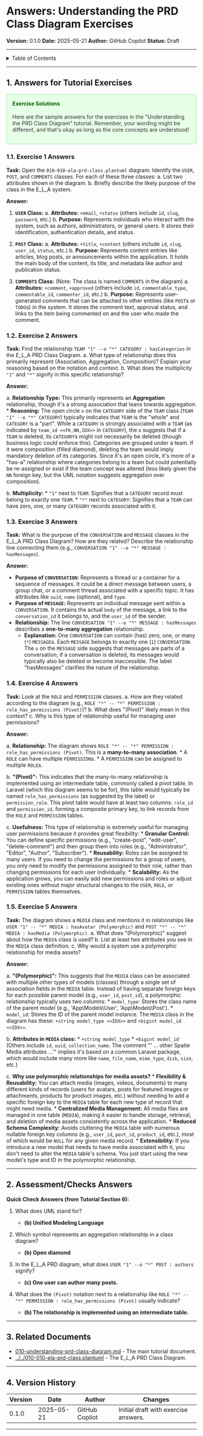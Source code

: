 <!-- filepath: /Users/s-a-c/nc/PhpstormProjects/ela-docs/docs/E_L_A/070-interactive-tutorials/010-prd-understanding/020-understanding-prd-class-diagram-answers.md -->
# Answers: Understanding the PRD Class Diagram Exercises

**Version:** 0.1.0
**Date:** 2025-05-21
**Author:** GitHub Copilot
**Status:** Draft

---

<details>
<summary>Table of Contents</summary>

- [Answers: Understanding the PRD Class Diagram Exercises](#answers-understanding-the-prd-class-diagram-exercises)
  - [1. Answers for Tutorial Exercises](#1-answers-for-tutorial-exercises)
    - [1.1. Exercise 1 Answers](#11-exercise-1-answers)
    - [1.2. Exercise 2 Answers](#12-exercise-2-answers)
    - [1.3. Exercise 3 Answers](#13-exercise-3-answers)
    - [1.4. Exercise 4 Answers](#14-exercise-4-answers)
    - [1.5. Exercise 5 Answers](#15-exercise-5-answers)
  - [2. Assessment/Checks Answers](#2-assessmentchecks-answers)
  - [3. Related Documents](#3-related-documents)
  - [4. Version History](#4-version-history)

</details>

---

## 1. Answers for Tutorial Exercises

<div style="background-color: #e6ffe6; padding: 15px; border-radius: 5px; border: 1px solid #99e699; margin-bottom: 20px;">
<h4 style="margin-top: 0; color: #006400;">Exercise Solutions</h4>
<p style="color: #333;">Here are the sample answers for the exercises in the "Understanding the PRD Class Diagram" tutorial. Remember, your wording might be different, and that's okay as long as the core concepts are understood!</p>
</div>

### 1.1. Exercise 1 Answers

**Task:** Open the `010-010-ela-prd-class.plantuml` diagram. Identify the `USER`, `POST`, and `COMMENTS` classes. For each of these three classes:
  a. List two attributes shown in the diagram.
  b. Briefly describe the likely purpose of the class in the E_L_A system.

**Answer:**

1.  **`USER` Class:**
    a.  **Attributes:** `+email`, `+status` (others include `id`, `slug`, `password`, etc.)
    b.  **Purpose:** Represents individuals who interact with the system, such as authors, administrators, or general users. It stores their identification, authentication details, and status.

2.  **`POST` Class:**
    a.  **Attributes:** `+title`, `+content` (others include `id`, `slug`, `user_id`, `status`, etc.)
    b.  **Purpose:** Represents content entries like articles, blog posts, or announcements within the application. It holds the main body of the content, its title, and metadata like author and publication status.

3.  **`COMMENTS` Class:** (Note: The class is named `COMMENTS` in the diagram)
    a.  **Attributes:** `+comment`, `+approved` (others include `id`, `commentable_type`, `commentable_id`, `commenter_id`, etc.)
    b.  **Purpose:** Represents user-generated comments that can be attached to other entities (like `POST`s or `TODO`s) in the system. It stores the comment text, approval status, and links to the item being commented on and the user who made the comment.

### 1.2. Exercise 2 Answers

**Task:** Find the relationship `TEAM "1" --o "*" CATEGORY : hasCategories` in the E_L_A PRD Class Diagram.
  a. What type of relationship does this primarily represent (Association, Aggregation, Composition)? Explain your reasoning based on the notation and context.
  b. What does the multiplicity `"1"` and `"*"` signify in this specific relationship?

**Answer:**

a.  **Relationship Type:** This primarily represents an **Aggregation** relationship, though it's a strong association that leans towards aggregation.
    *   **Reasoning:** The open circle `o` on the `CATEGORY` side of the `TEAM` class (`TEAM "1" --o "*" CATEGORY`) typically indicates that `TEAM` is the "whole" and `CATEGORY` is a "part". While a `CATEGORY` is strongly associated with a `TEAM` (as indicated by `team_id <<FK,NN,IDX>>` in `CATEGORY`), the `o` suggests that if a `TEAM` is deleted, its `CATEGORY`s might not necessarily be deleted (though business logic could enforce this). Categories are grouped under a team. If it were composition (filled diamond), deleting the team would imply mandatory deletion of its categories. Since it's an open circle, it's more of a "has-a" relationship where categories belong to a team but could potentially be re-assigned or exist if the team concept was altered (less likely given the `NN` foreign key, but the UML notation suggests aggregation over composition).

b.  **Multiplicity:**
    *   `"1"` next to `TEAM`: Signifies that a `CATEGORY` record must belong to exactly one `TEAM`.
    *   `"*"` next to `CATEGORY`: Signifies that a `TEAM` can have zero, one, or many `CATEGORY` records associated with it.

### 1.3. Exercise 3 Answers

**Task:** What is the purpose of the `CONVERSATION` and `MESSAGE` classes in the E_L_A PRD Class Diagram? How are they related? Describe the relationship line connecting them (e.g., `CONVERSATION "1" --o "*" MESSAGE : hasMessages`).

**Answer:**

*   **Purpose of `CONVERSATION`:** Represents a thread or a container for a sequence of messages. It could be a direct message between users, a group chat, or a comment thread associated with a specific topic. It has attributes like `uuid`, `name` (optional), and `type`.
*   **Purpose of `MESSAGE`:** Represents an individual message sent within a `CONVERSATION`. It contains the actual `body` of the message, a link to the `conversation_id` it belongs to, and the `user_id` of the sender.
*   **Relationship:** The line `CONVERSATION "1" --o "*" MESSAGE : hasMessages` describes a **one-to-many aggregation** relationship.
    *   **Explanation:** One `CONVERSATION` can contain (has) zero, one, or many (`*`) `MESSAGE`s. Each `MESSAGE` belongs to exactly one (`1`) `CONVERSATION`. The `o` on the `MESSAGE` side suggests that messages are parts of a conversation; if a conversation is deleted, its messages would typically also be deleted or become inaccessible. The label "hasMessages" clarifies the nature of the relationship.

### 1.4. Exercise 4 Answers

**Task:** Look at the `ROLE` and `PERMISSION` classes.
  a. How are they related according to the diagram (e.g., `ROLE "*" -- "*" PERMISSION : role_has_permissions (Pivot)`)?
  b. What does "(Pivot)" likely mean in this context?
  c. Why is this type of relationship useful for managing user permissions?

**Answer:**

a.  **Relationship:** The diagram shows `ROLE "*" -- "*" PERMISSION : role_has_permissions (Pivot)`. This is a **many-to-many association**.
    *   A `ROLE` can have multiple `PERMISSION`s.
    *   A `PERMISSION` can be assigned to multiple `ROLE`s.

b.  **"(Pivot)":** This indicates that the many-to-many relationship is implemented using an intermediate table, commonly called a pivot table. In Laravel (which this diagram seems to be for), this table would typically be named `role_has_permissions` (as suggested by the label) or `permission_role`. This pivot table would have at least two columns: `role_id` and `permission_id`, forming a composite primary key, to link records from the `ROLE` and `PERMISSION` tables.

c.  **Usefulness:** This type of relationship is extremely useful for managing user permissions because it provides great flexibility:
    *   **Granular Control:** You can define specific permissions (e.g., "create-post", "edit-user", "delete-comment") and then group them into roles (e.g., "Administrator", "Editor", "Author", "Subscriber").
    *   **Reusability:** Roles can be assigned to many users. If you need to change the permissions for a group of users, you only need to modify the permissions assigned to their role, rather than changing permissions for each user individually.
    *   **Scalability:** As the application grows, you can easily add new permissions and roles or adjust existing ones without major structural changes to the `USER`, `ROLE`, or `PERMISSION` tables themselves.

### 1.5. Exercise 5 Answers

**Task:** The diagram shows a `MEDIA` class and mentions it in relationships like `USER "1" -- "*" MEDIA : hasAvatar (Polymorphic)` and `POST "*" -- "*" MEDIA : hasMedia (Polymorphic)`.
  a. What does "(Polymorphic)" suggest about how the `MEDIA` class is used?
  b. List at least two attributes you see in the `MEDIA` class definition.
  c. Why would a system use a polymorphic relationship for media assets?

**Answer:**

a.  **"(Polymorphic)":** This suggests that the `MEDIA` class can be associated with multiple other types of models (classes) through a single set of association fields in the `MEDIA` table. Instead of having separate foreign keys for each possible parent model (e.g., `user_id`, `post_id`), a polymorphic relationship typically uses two columns:
    *   `model_type`: Stores the class name of the parent model (e.g., 'App\Models\User', 'App\Models\Post').
    *   `model_id`: Stores the ID of the parent model instance.
    The `MEDIA` class in the diagram has these: `+string model_type <<IDX>>` and `+bigint model_id <<IDX>>`.

b.  **Attributes in `MEDIA` class:**
    *   `+string model_type`
    *   `+bigint model_id`
    (Others include `id`, `uuid`, `collection_name`. The comment "' ... other Spatie Media attributes ...'" implies it's based on a common Laravel package, which would include many more like `name`, `file_name`, `mime_type`, `disk`, `size`, etc.)

c.  **Why use polymorphic relationships for media assets?**
    *   **Flexibility & Reusability:** You can attach media (images, videos, documents) to many different kinds of records (users for avatars, posts for featured images or attachments, products for product images, etc.) without needing to add a specific foreign key to the `MEDIA` table for each new type of record that might need media.
    *   **Centralized Media Management:** All media files are managed in one table (`MEDIA`), making it easier to handle storage, retrieval, and deletion of media assets consistently across the application.
    *   **Reduced Schema Complexity:** Avoids cluttering the `MEDIA` table with numerous nullable foreign key columns (e.g., `user_id`, `post_id`, `product_id`, etc.), most of which would be `NULL` for any given media record.
    *   **Extensibility:** If you introduce a new model that needs to have media associated with it, you don't need to alter the `MEDIA` table's schema. You just start using the new model's type and ID in the polymorphic relationship.

---

## 2. Assessment/Checks Answers

**Quick Check Answers (from Tutorial Section 6):**

1.  What does UML stand for?
    *   **(b) Unified Modeling Language**

2.  Which symbol represents an aggregation relationship in a class diagram?
    *   **(b) Open diamond**

3.  In the E_L_A PRD diagram, what does `USER "1" --o "*" POST : authors` signify?
    *   **(c) One user can author many posts.**

4.  What does the `(Pivot)` notation next to a relationship like `ROLE "*" -- "*" PERMISSION : role_has_permissions (Pivot)` usually indicate?
    *   **(b) The relationship is implemented using an intermediate table.**

---

## 3. Related Documents

- [010-understanding-prd-class-diagram.md](./010-understanding-prd-class-diagram.md) - The main tutorial document.
- [../../010-010-ela-prd-class.plantuml](../../010-010-ela-prd-class.plantuml) - The E_L_A PRD Class Diagram.

---

## 4. Version History

| Version | Date       | Author           | Changes                               |
|---------|------------|------------------|---------------------------------------|
| 0.1.0   | 2025-05-21 | GitHub Copilot   | Initial draft with exercise answers.  |

---
